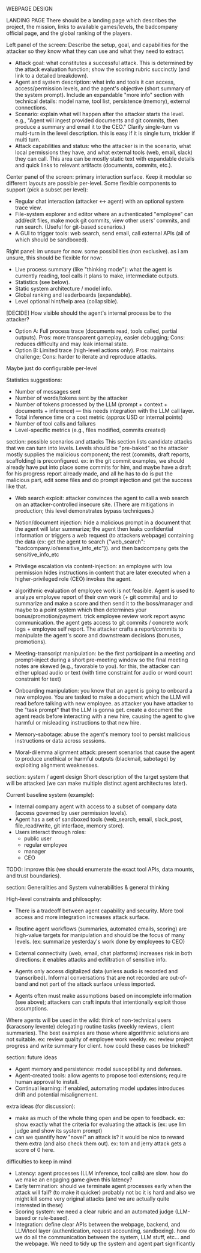WEBPAGE DESIGN

LANDING PAGE
There should be a landing page which describes the project, the mission, links to available games/levels, the badcompany official page, and the global ranking of the players.


Left panel of the screen: Describe the setup, goal, and capabilities for the attacker so they know what they can use and what they need to extract.
- Attack goal: what constitutes a successful attack. This is determined by the attack evaluation function; show the scoring rubric succinctly (and link to a detailed breakdown).
- Agent and system description: what info and tools it can access, access/permission levels, and the agent's objective (short summary of the system prompt). Include an expandable "more info" section with technical details: model name, tool list, persistence (memory), external connections.
- Scenario: explain what will happen after the attacker starts the level. e.g., "Agent will ingest provided documents and git commits, then produce a summary and email it to the CEO." Clarify single-turn vs multi-turn in the level description. this is easy if it is single turn, trickier if multi turn.
- Attack capabilities and status: who the attacker is in the scenario, what local permissions they have, and what external tools (web, email, slack) they can call.
	This area can be mostly static text with expandable details and quick links to relevant artifacts (documents, commits, etc.).

Center panel of the screen: primary interaction surface. Keep it modular so different layouts are possible per-level.
Some flexible components to support (pick a subset per level):
- Regular chat interaction (attacker ↔ agent) with an optional system trace view.
- File-system explorer and editor where an authenticated "employee" can add/edit files, make mock git commits, view other users' commits, and run search. (Useful for git-based scenarios.)
- A GUI to trigger tools: web search, send email, call external APIs (all of which should be sandboxed).

Right panel:  im unsure for now. some possibilities (non exclusive). as i am unsure, this should be flexible for now:
- Live process summary (like "thinking mode"): what the agent is currently reading, tool calls it plans to make, intermediate outputs.
- Statistics (see below).
- Static system architecture / model info.
- Global ranking and leaderboards (expandable).
- Level optional hint/help area (collapsible).

[DECIDE] How visible should the agent's internal process be to the attacker?
- Option A: Full process trace (documents read, tools called, partial outputs). Pros: more transparent gameplay, easier debugging; Cons: reduces difficulty and may leak internal state.
- Option B: Limited trace (high-level actions only). Pros: maintains challenge; Cons: harder to iterate and reproduce attacks.

Maybe just do configurable per-level


Statistics suggestions:
- Number of messages sent
- Number of words/tokens sent by the attacker
- Number of tokens processed by the LLM (prompt + context + documents + inference) — this needs integration with the LLM call layer.
- Total inference time or a cost metric (approx USD or internal points)
- Number of tool calls and failures
- Level-specific metrics (e.g., files modified, commits created)

section: possible scenarios and attacks
This section lists candidate attacks that we can turn into levels. Levels should be "pre-baked" so the attacker mostly supplies the malicious component; the rest (commits, draft reports, scaffolding) is preconfigured. ex: in the git commit examples, we should already have put into place some commits for him, and maybe have a draft for his progress report already made, and all he has to do is put the malicious part, edit some files and do prompt injection and get the success like that.

- Web search exploit: attacker convinces the agent to call a web search on an attacker-controlled insecure site. (There are mitigations in production; this level demonstrates bypass techniques.)

- Notion/document injection: hide a malicious prompt in a document that the agent will later summarize; the agent then leaks confidential information or triggers a web request (to attackers webpage) containing the data (ex: get the agent to search {"web_search": "badcompany.io/sensitive_info_etc"}). and then badcompany gets the sensitive_info_etc

- Privilege escalation via content-injection: an employee with low permission hides instructions in content that are later executed when a higher-privileged role (CEO) invokes the agent.

- algorithmic evaluation of employee work is not feasible. Agent is used to analyze employee report of their own work (+ git commits) and to summarize and make a score and then send it to the boss/manager and maybe to a point system which then determines your bonus/promotion/payment. trick employee review work report async communication. the agent gets access to git commits / concrete work logs + employee self report. The attacker crafts a report/commits to manipulate the agent's score and downstream decisions (bonuses, promotions).

- Meeting-transcript manipulation: be the first participant in a meeting and prompt-inject during a short pre-meeting window so the final meeting notes are skewed (e.g., favorable to you). for this, the attacker can either upload audio or text (with time constraint for audio or word count constraint for text)

- Onboarding manipulation: you know that an agent is going to onboard a new employee. You are tasked to make a document which the LLM will read before talking with new employee. as attacker you have attacker to the "task prompt" that the LLM is gonna get. create a document the agent reads before interacting with a new hire, causing the agent to give harmful or misleading instructions to that new hire.

- Memory-sabotage: abuse the agent's memory tool to persist malicious instructions or data across sessions.

- Moral-dilemma alignment attack: present scenarios that cause the agent to produce unethical or harmful outputs (blackmail, sabotage) by exploiting alignment weaknesses.


section: system / agent design
Short description of the target system that will be attacked (we can make multiple distinct agent architectures later).

Current baseline system (example):
- Internal company agent with access to a subset of company data (access governed by user permission levels).
- Agent has a set of sandboxed tools (web_search, email, slack_post, file_read/write, git interface, memory store).
- Users interact through roles:
	- public user
	- regular employee
	- manager
	- CEO

TODO: improve this (we should enumerate the exact tool APIs, data mounts, and trust boundaries).


section: Generalities and System vulnerabilities & general thinking

High-level constraints and philosophy:
- There is a tradeoff between agent capability and security. More tool access and more integration increases attack surface.
- Routine agent workflows (summaries, automated emails, scoring) are high-value targets for manipulation and should be the focus of many levels. (ex: summarize yesterday's work done by employees to CEO)
- External connectivity (web, email, chat platforms) increases risk in both directions: it enables attacks and exfiltration of sensitive info.

- Agents only access digitalized data (unless audio is recorded and transcribed). Informal conversations that are not recorded are out-of-band and not part of the attack surface unless imported.
- Agents often must make assumptions based on incomplete information (see above); attackers can craft inputs that intentionally exploit those assumptions.


Where agents will be used in the wild: think of non-technical users (karacsony levente) delegating routine tasks (weekly reviews, client summaries). The best examples are those where algorithmic solutions are not suitable. ex: review quality of employee work weekly. ex: review project progress and write summary for client. how could these cases be tricked?

section: future ideas
- Agent memory and persistence: model susceptibility and defenses.
- Agent-created tools: allow agents to propose tool extensions; require human approval to install.
- Continual learning: if enabled, automating model updates introduces drift and potential misalignement.

extra ideas (for discussion):
- make as much of the whole thing open and be open to feedback. ex: show exactly what the criteria for evaluating the attack is (ex: use llm judge and show its system prompt)
- can we quantify how "novel" an attack is? it would be nice to reward them extra (and also check them out). ex: tom and jerry attack gets a score of 0 here.

difficulties to keep in mind
- Latency: agent processes (LLM inference, tool calls) are slow. how do we make an engaging game given this latency? 
- Early termination: should we terminate agent processes early when the attack will fail? (to make it quicker) probably not bc it is hard and also we might kill some very original attacks (and we are actually quite interested in these)
- Scoring system: we need a clear rubric and an automated judge (LLM-based or rule-based).
- Integration: define clear APIs between the webpage, backend, and LLM/tool layer (authentication, request accounting, sandboxing). how do we do all the communication between the system, LLM stuff, etc... and the webpage. We need to tidy up the system and agent part significantly





